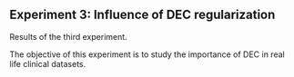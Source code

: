 ## Experiment 3: Influence of DEC regularization

Results of the third experiment. 

The objective of this experiment is to study the importance of DEC in real life clinical datasets. 
